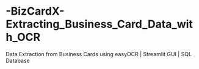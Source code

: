 # -BizCardX-Extracting_Business_Card_Data_with_OCR
Data Extraction from Business Cards using easyOCR | Streamlit GUI | SQL Database
